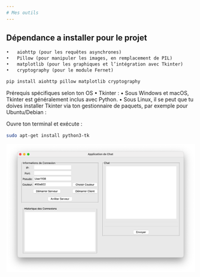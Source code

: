 ```yaml
---
# Mes outils
---
```

## Dépendance a installer pour le projet
	•	aiohttp (pour les requêtes asynchrones)
	•	Pillow (pour manipuler les images, en remplacement de PIL)
	•	matplotlib (pour les graphiques et l’intégration avec Tkinter)
	•	cryptography (pour le module Fernet)

```python
pip install aiohttp pillow matplotlib cryptography
```
Prérequis spécifiques selon ton OS
	•	Tkinter :
	•	Sous Windows et macOS, Tkinter est généralement inclus avec Python.
	•	Sous Linux, il se peut que tu doives installer Tkinter via ton gestionnaire de paquets, par exemple pour Ubuntu/Debian :

Ouvre ton terminal et exécute :

```bash
sudo apt-get install python3-tk
```


![Capture d'écran](image/chat.png)

